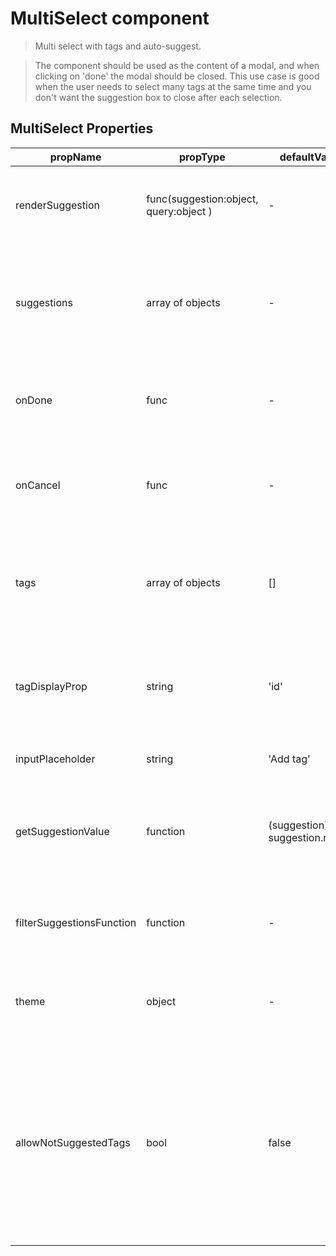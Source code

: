 # MultiSelect component

>   Multi select with tags and auto-suggest.

>   The component should be used as the content of a modal, and when clicking on 'done' the modal should be closed.
    This use case is good when the user needs to select many tags at the same time and you don't want the suggestion box to close
    after each selection.

## MultiSelect Properties

| propName | propType | defaultValue | isRequired | description |
|----------|----------|--------------|------------|-------------|
| renderSuggestion | func(suggestion:object, query:object ) | - | true | A function that receives a suggestion and render it |
| suggestions | array of objects | - | true | The suggestions that will be shown to the user. Each suggestion should an 'id' prop|
| onDone | func | - | true | A callback function to be called when done button is clicked|
| onCancel | func | - | true | A callback function to be called when cancel button is clicked|
| tags | array of objects | [] | false | Use this attribute if you want to load the component with predefined tags|
| tagDisplayProp | string | 'id' | false | the property name that will be used as the display value of the tag|
| inputPlaceholder | string | 'Add tag' | false | the placeholder for the input|
| getSuggestionValue | function | (suggestion)=> suggestion.name) | false | A function that takes a suggestion and return the display name of this suggestion|
| filterSuggestionsFunction | function | - | false | Use this function to customize the filtering of the suggestions|
| theme | object | - | false | Use this prop if you need a custom style for the component|
| allowNotSuggestedTags | bool | false | false | If true, when the input doesn't match any suggestion and the user presses Enter, a new tag will be created with the input value as the name of the tag |

